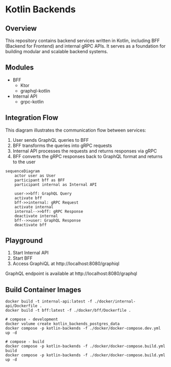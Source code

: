 # Kotlin Backends

## Overview

This repository contains backend services written in Kotlin, including BFF (Backend for Frontend) and internal gRPC APIs. It serves as a foundation for building modular and scalable backend systems.

## Modules

- BFF
  - Ktor
  - graphql-kotlin
- Internal API
  - grpc-kotlin

## Integration Flow

This diagram illustrates the communication flow between services:
1. User sends GraphQL queries to BFF
2. BFF transforms the queries into gRPC requests
3. Internal API processes the requests and returns responses via gRPC
4. BFF converts the gRPC responses back to GraphQL format and returns to the user

```mermaid
sequenceDiagram
    actor user as User
    participant bff as BFF
    participant internal as Internal API

    user->>bff: GraphQL Query
    activate bff
    bff->>internal: gRPC Request
    activate internal
    internal-->>bff: gRPC Response
    deactivate internal
    bff-->>user: GraphQL Response
    deactivate bff
```

## Playground

1. Start Internal API
2. Start BFF
3. Access GraphiQL at http://localhost:8080/graphiql

GraphQL endpoint is available at http://localhost:8080/graphql

## Build Container Images

```shell
docker build -t internal-api:latest -f ./docker/internal-api/Dockerfile .
docker build -t bff:latest -f ./docker/bff/Dockerfile .

# compose - development
docker volume create kotlin_backends_postgres_data
docker compose -p kotlin-backends -f ./docker/docker-compose.dev.yml up -d

# compose - build
docker compose -p kotlin-backends -f ./docker/docker-compose.build.yml build
docker compose -p kotlin-backends -f ./docker/docker-compose.build.yml up -d
```
